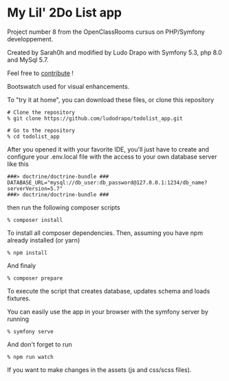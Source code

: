
# My Lil' 2Do List app

Project number 8 from the OpenClassRooms cursus on PHP/Symfony developpement.

Created by Sarah0h and modified by Ludo Drapo with Symfony 5.3, php 8.0 and MySql 5.7.

Feel free to [contribute](CONTRIBUTING.md) !

Bootswatch used for visual enhancements.

To "try it at home", you can download these files, or clone this repository

```
# Clone the repository
% git clone https://github.com/ludodrapo/todolist_app.git

# Go to the repository
% cd todolist_app
```

After you opened it with your favorite IDE, you'll just have to create and configure your .env.local file with the access to your own database server like this
```
###> doctrine/doctrine-bundle ###
DATABASE_URL="mysql://db_user:db_password@127.0.0.1:1234/db_name?serverVersion=5.7"
###> doctrine/doctrine-bundle ###
```
then run the following composer scripts
```
% composer install
```
To install all composer dependencies.
Then, assuming you have npm already installed (or yarn)
```
% npm install
```
And finaly
```
% composer prepare
```
To execute the script that creates database, updates schema and loads fixtures.

You can easily use the app in your browser with the symfony server by running
```
% symfony serve
```
And don't forget to run
```
% npm run watch
```
If you want to make changes in the assets (js and css/scss files).

